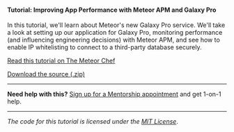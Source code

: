 #### Tutorial: Improving App Performance with Meteor APM and Galaxy Pro

In this tutorial, we'll learn about Meteor's new Galaxy Pro service. We'll take a look at setting up our application for Galaxy Pro, monitoring performance (and influencing engineering decisions) with Meteor APM, and see how to enable IP whitelisting to connect to a third-party database securely.

[Read this tutorial on The Meteor Chef](https://themeteorchef.com/tutorials/meteor-apm-galaxy-pro)  

[Download the source (.zip)](https://github.com/themeteorchef/enhanced-deployments-with-galaxy-pro/archive/master.zip)

---

**Need help with this?** [Sign up for a Mentorship appointment](https://themeteorchef.com/mentorship?readme=meteor-apm-galaxy-pro) and get 1-on-1 help.

---

_The code for this tutorial is licensed under the [MIT License](http://opensource.org/licenses/MIT)_.
